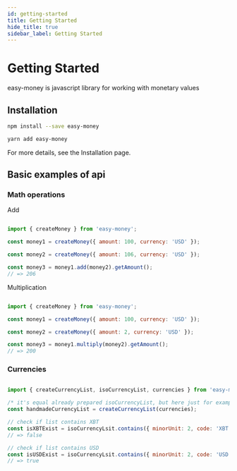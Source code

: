 ```yaml
---
id: getting-started
title: Getting Started
hide_title: true
sidebar_label: Getting Started
---
```


# Getting Started

easy-money is javascript library for working with monetary values

## Installation

```bash
npm install --save easy-money
```

```bash
yarn add easy-money
```

For more details, see the Installation page.


## Basic examples of api

### Math operations

Add

```js

import { createMoney } from 'easy-money';

const money1 = createMoney({ amount: 100, currency: 'USD' });

const money2 = createMoney({ amount: 106, currency: 'USD' });

const money3 = money1.add(money2).getAmount();
// => 206

```

Multiplication

```js

import { createMoney } from 'easy-money';

const money1 = createMoney({ amount: 100, currency: 'USD' });

const money2 = createMoney({ amount: 2, currency: 'USD' });

const money3 = money1.multiply(money2).getAmount();
// => 200

```

### Currencies

```js

import { createCurrencyList, isoCurrencyList, currencies } from 'easy-money';

/* it's equal already prepared isoCurrencyList, but here just for example */
const handmadeCurrencyList = createCurrencyList(currencies);

// check if list contains XBT
const isXBTExist = isoCurrencyLsit.contains({ minorUnit: 2, code: 'XBT' });
// => false

// check if list contains USD
const isUSDExist = isoCurrencyLsit.contains({ minorUnit: 2, code: 'USD' });
// => true

```